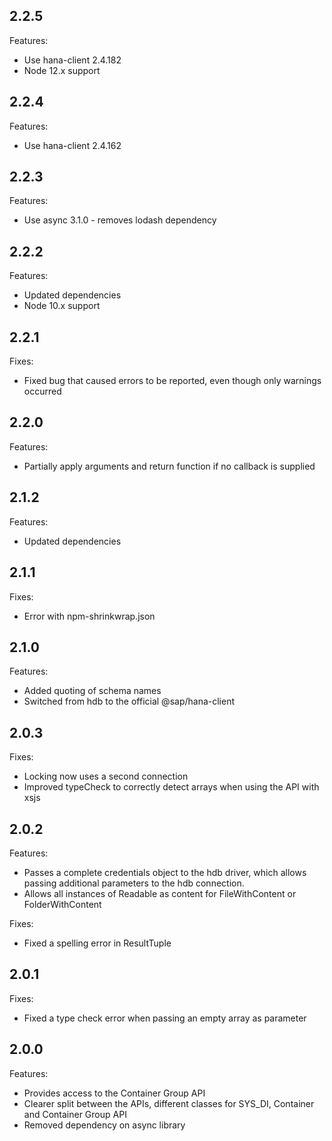 ## 2.2.5
Features:
- Use hana-client 2.4.182
- Node 12.x support

## 2.2.4
Features:
- Use hana-client 2.4.162

## 2.2.3
Features:
- Use async 3.1.0 - removes lodash dependency

## 2.2.2
Features:
- Updated dependencies
- Node 10.x support

## 2.2.1
Fixes:
- Fixed bug that caused errors to be reported, even though only warnings occurred

## 2.2.0
Features:
- Partially apply arguments and return function if no callback is supplied

## 2.1.2
Features:
- Updated dependencies

## 2.1.1
Fixes:
- Error with npm-shrinkwrap.json

## 2.1.0
Features:
- Added quoting of schema names
- Switched from hdb to the official @sap/hana-client

## 2.0.3
Fixes:
- Locking now uses a second connection
- Improved typeCheck to correctly detect arrays when using the API with xsjs

## 2.0.2
Features:
- Passes a complete credentials object to the hdb driver, which allows passing additional parameters to the hdb connection.
- Allows all instances of Readable as content for FileWithContent or FolderWithContent

Fixes:
- Fixed a spelling error in ResultTuple

## 2.0.1
Fixes:
- Fixed a type check error when passing an empty array as parameter

## 2.0.0
Features:
- Provides access to the Container Group API
- Clearer split between the APIs, different classes for SYS_DI, Container and Container Group API
- Removed dependency on async library
